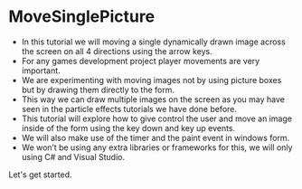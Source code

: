 # MoveSinglePicture

- In this tutorial we will moving a single dynamically drawn image across the screen on all 4 directions using the arrow keys.
- For any games development project player movements are very important.
- We are experimenting with moving images not by using picture boxes but by drawing them directly to the form.
- This way we can draw multiple images on the screen as you may have seen in the particle effects tutorials we have done before.
- This tutorial will explore how to give control the user and move an image inside of the form using the key down and key up events.
- We will also make use of the timer and the paint event in windows form.
- We won’t be using any extra libraries or frameworks for this, we will only using C# and  Visual Studio.

Let's get started.
